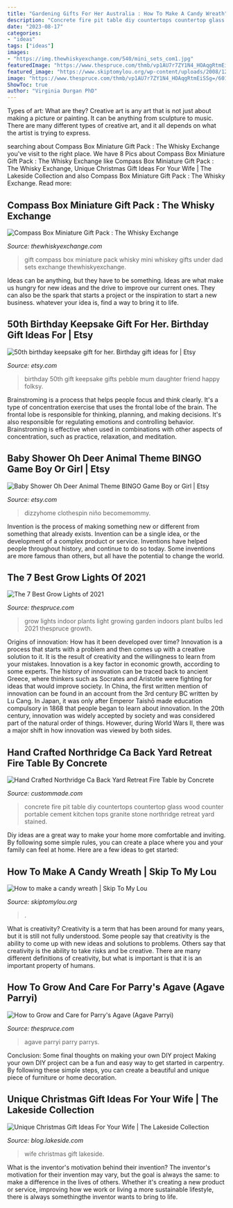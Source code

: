 ```yaml
---
title: "Gardening Gifts For Her Australia : How To Make A Candy Wreath"
description: "Concrete fire pit table diy countertops countertop glass wood counter portable cement kitchen tops granite stone northridge retreat yard stained"
date: "2023-08-17"
categories:
- "ideas"
tags: ["ideas"]
images:
- "https://img.thewhiskyexchange.com/540/mini_sets_com1.jpg"
featuredImage: "https://www.thespruce.com/thmb/vp1AU7r7ZY1N4_HOAqgRtmEiSSg=/6016x4016/filters:fill(auto,1)/growing-parrys-agave-agave-parryi-5100831_hero-089d92057ae344889fa155b5c4cddee3.jpg"
featured_image: "https://www.skiptomylou.org/wp-content/uploads/2008/12/candy-wreath-1-1.jpg"
image: "https://www.thespruce.com/thmb/vp1AU7r7ZY1N4_HOAqgRtmEiSSg=/6016x4016/filters:fill(auto,1)/growing-parrys-agave-agave-parryi-5100831_hero-089d92057ae344889fa155b5c4cddee3.jpg"
ShowToc: true
author: "Virginia Durgan PhD"
---
```



Types of art: What are they?
Creative art is any art that is not just about making a picture or painting. It can be anything from sculpture to music. There are many different types of creative art, and it all depends on what the artist is trying to express.

	

		
searching about Compass Box Miniature Gift Pack : The Whisky Exchange you've visit to the right place. We have 8 Pics about Compass Box Miniature Gift Pack : The Whisky Exchange like Compass Box Miniature Gift Pack : The Whisky Exchange, Unique Christmas Gift Ideas For Your Wife | The Lakeside Collection and also Compass Box Miniature Gift Pack : The Whisky Exchange. Read more:
		
    
## Compass Box Miniature Gift Pack : The Whisky Exchange

<img loading=lazy src="https://img.thewhiskyexchange.com/540/mini_sets_com1.jpg" onerror="this.onerror=null;this.src='https://tse1.mm.bing.net/th?id=OIP.b_fd7AecIyiFk4lU1YE4jgHaJ4&amp;pid=15.1';" alt="Compass Box Miniature Gift Pack : The Whisky Exchange">

_Source: thewhiskyexchange.com_

>gift compass box miniature pack whisky mini whiskey gifts under dad sets exchange thewhiskyexchange. 

	

Ideas can be anything, but they have to be something. Ideas are what make us hungry for new ideas and the drive to improve our current ones. They can also be the spark that starts a project or the inspiration to start a new business. whatever your idea is, find a way to bring it to life.

    
## 50th Birthday Keepsake Gift For Her. Birthday Gift Ideas For | Etsy

<img loading=lazy src="https://i.etsystatic.com/13970351/r/il/9cd2cf/1305351980/il_fullxfull.1305351980_myes.jpg" onerror="this.onerror=null;this.src='https://tse3.mm.bing.net/th?id=OIP.ERN59kkCQMUm1KmlRv5RtAHaJ4&amp;pid=15.1';" alt="50th birthday keepsake gift for her. Birthday gift ideas for | Etsy">

_Source: etsy.com_

>birthday 50th gift keepsake gifts pebble mum daughter friend happy folksy. 

	

Brainstroming is a process that helps people focus and think clearly. It's a type of concentration exercise that uses the frontal lobe of the brain. The frontal lobe is responsible for thinking, planning, and making decisions. It's also responsible for regulating emotions and controlling behavior. Brainstroming is effective when used in combinations with other aspects of concentration, such as practice, relaxation, and meditation.

    
## Baby Shower Oh Deer Animal Theme BINGO Game Boy Or Girl | Etsy

<img loading=lazy src="https://i.etsystatic.com/7835038/r/il/336a57/547844715/il_794xN.547844715_ghja.jpg" onerror="this.onerror=null;this.src='https://tse4.mm.bing.net/th?id=OIP.Opp013_fdQ3niKRWJy1rWwHaLf&amp;pid=15.1';" alt="Baby Shower Oh Deer Animal Theme BINGO Game Boy or Girl | Etsy">

_Source: etsy.com_

>dizzyhome clothespin niño becomemommy. 

	

Invention is the process of making something new or different from something that already exists. Invention can be a single idea, or the development of a complex product or service. Inventions have helped people throughout history, and continue to do so today. Some inventions are more famous than others, but all have the potential to change the world.

    
## The 7 Best Grow Lights Of 2021

<img loading=lazy src="https://www.thespruce.com/thmb/gey69BOcOswCnnvZ9KqNPBMvo5g=/4032x3024/filters:fill(auto,1)/indoor-garden-at-reykjavik--iceland-1057461066-5be36e83c9e77c0051b1ef44.jpg" onerror="this.onerror=null;this.src='https://tse4.mm.bing.net/th?id=OIP.7o0i39nLEoU7V1HnHmK24QHaFj&amp;pid=15.1';" alt="The 7 Best Grow Lights of 2021">

_Source: thespruce.com_

>grow lights indoor plants light growing garden indoors plant bulbs led 2021 thespruce growth. 

	

Origins of innovation: How has it been developed over time?
Innovation is a process that starts with a problem and then comes up with a creative solution to it. It is the result of creativity and the willingness to learn from your mistakes. Innovation is a key factor in economic growth, according to some experts. The history of innovation can be traced back to ancient Greece, where thinkers such as Socrates and Aristotle were fighting for ideas that would improve society. In China, the first written mention of innovation can be found in an account from the 3rd century BC written by Lu Cang. In Japan, it was only after Emperor Taishō made education compulsory in 1868 that people began to learn about innovation. In the 20th century, innovation was widely accepted by society and was considered part of the natural order of things. However, during World Wars II, there was a major shift in how innovation was viewed by both sides.

    
## Hand Crafted Northridge Ca Back Yard Retreat Fire Table By Concrete

<img loading=lazy src="https://images.custommade.com/TT3NW2OqNfveBIyh3s-nqcdDhe4=/custommade-photosets/83887/83887.221996.jpg" onerror="this.onerror=null;this.src='https://tse3.mm.bing.net/th?id=OIP.9QN-xeeaMvfd9g2u1nbLdAHaE7&amp;pid=15.1';" alt="Hand Crafted Northridge Ca Back Yard Retreat Fire Table by Concrete">

_Source: custommade.com_

>concrete fire pit table diy countertops countertop glass wood counter portable cement kitchen tops granite stone northridge retreat yard stained. 

	

Diy ideas are a great way to make your home more comfortable and inviting. By following some simple rules, you can create a place where you and your family can feel at home. Here are a few ideas to get started: 

    
## How To Make A Candy Wreath | Skip To My Lou

<img loading=lazy src="https://www.skiptomylou.org/wp-content/uploads/2008/12/candy-wreath-1-1.jpg" onerror="this.onerror=null;this.src='https://tse3.mm.bing.net/th?id=OIP.5OV1tqbGDrs0vIkhjQjyygAAAA&amp;pid=15.1';" alt="How to make a candy wreath | Skip To My Lou">

_Source: skiptomylou.org_

>. 

	

What is creativity?
Creativity is a term that has been around for many years, but it is still not fully understood. Some people say that creativity is the ability to come up with new ideas and solutions to problems. Others say that creativity is the ability to take risks and be creative. There are many different definitions of creativity, but what is important is that it is an important property of humans.

    
## How To Grow And Care For Parry&#039;s Agave (Agave Parryi)

<img loading=lazy src="https://www.thespruce.com/thmb/vp1AU7r7ZY1N4_HOAqgRtmEiSSg=/6016x4016/filters:fill(auto,1)/growing-parrys-agave-agave-parryi-5100831_hero-089d92057ae344889fa155b5c4cddee3.jpg" onerror="this.onerror=null;this.src='https://tse1.mm.bing.net/th?id=OIP.0BozU4GlN9nPH3rnoo4VCgHaE8&amp;pid=15.1';" alt="How to Grow and Care for Parry&#039;s Agave (Agave Parryi)">

_Source: thespruce.com_

>agave parryi parry parrys. 

	

Conclusion: Some final thoughts on making your own DIY project
Making your own DIY project can be a fun and easy way to get started in carpentry. By following these simple steps, you can create a beautiful and unique piece of furniture or home decoration.

    
## Unique Christmas Gift Ideas For Your Wife | The Lakeside Collection

<img loading=lazy src="https://blog.lakeside.com/wp-content/uploads/2019/10/wife-10.29.png" onerror="this.onerror=null;this.src='https://tse3.mm.bing.net/th?id=OIP.L0Ipu80MKkXDQX3WyjMq2gHaDj&amp;pid=15.1';" alt="Unique Christmas Gift Ideas For Your Wife | The Lakeside Collection">

_Source: blog.lakeside.com_

>wife christmas gift lakeside. 

	

What is the inventor's motivation behind their invention?
The inventor's motivation for their invention may vary, but the goal is always the same: to make a difference in the lives of others. Whether it's creating a new product or service, improving how we work or living a more sustainable lifestyle, there is always somethingthe inventor wants to bring to life.


